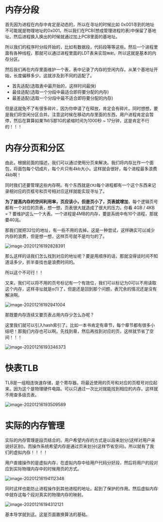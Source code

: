 
# 内存分段

首先因为进程在内存中肯定是动态的，所以在寻址的时候比如 0x001寻到的地址不可能就是物理地址的0x001。所以我们在PCB(想成管理进程的表)中保留了基地址。然后进程换入换出的时候就通过加上PCB里面的基地址。

所以我们的程序时分段开始的，比如有数据段，代码段等等这些。然后一个进程里面有各种线程，那就可以通过进程里面的LDT表来实现`映射`。所以这就是基本的内存分区。

然后我们再在内存里面维护一个表，表中记录了内存的空闲内存。从某个基地址开始，长度偏移多少。这就涉及到不同的适配了。

* 首先适配(选取表中最开始的，这样时间最快)
* 最佳适配(选取一个分段中最适合即将要分配的内存)
* 最差适配(选取一个分段中最不适合即将要分配的内存)

但是这就免不了有很多碎片，因为你申请了在释放，肯定会有碎片。同时想想，要是我们将空闲分区合并。注意这时候在移动内存里面的东西，用户进程肯定会暂停，然后在算算如果1M/S那1G的紧缩时间为1000秒 ~ 17分钟，这是肯定不行的！！！

# 内存分页和分区

由此，根据前面的描述，我们可以通过使用分页来解决。我们将内存比作一个面包，将面包每个切成片，每个片只有4kb大小。这样就会很好，每个进程最多浪费4kb啊！

同时我们还要管理这些内存啊。有个东西就是`CR3`每个进程都有一个这个东西来记录相对应的页框号和页号相对应这样就能实现寻址了。

**为了提高内存的空间利用率，页应该小，但是页小了，页表就增加**，每个逻辑页号都有一个对应的页表，想一想，页表很大就造成了很大的压力。你看 4GB / 4KB = ? 要维护这么一个大表。一个进程是4MB的内存，要是系统中有10个进程，那就要40兆。

那我们就把32位的地址，有一些不用的去掉。这是一种尝试，这样确实可以减少内存的浪费，但是想一想，这样页号就不是均匀的了。

![image-20201216192828391](https://zouyishan.oss-cn-beijing.aliyuncs.com/images/20201216194420.png)

那么这样的话我们怎么找到对应的地址呢？要是用顺序的话，那就没得谈时间不知道话多少，折半查找也是浪费时间的。

所以这个不可行！！

又来，我们可以将不用的页号标记有一个有效位，我们可以标记为0可以不用读取这个内存，这样寻址就是o(1)了，但是还是回到那个问题，表冗余的情况还是没有解决啊。

![image-20201216192941004](https://zouyishan.oss-cn-beijing.aliyuncs.com/images/20201216194422.png)



那既要内存连续又要页表占用内存少怎么办呢？

这里我们就可以引入hash索引了。比如一本书肯定有章节，每个章节都有很多小结吧！那我们内存也可以啊。先找到章，然后再找到对应的页，这样就节省了空间！！！

![image-20201216193346373](https://zouyishan.oss-cn-beijing.aliyuncs.com/images/20201216194425.png)



# 快表TLB

TLB是一组相连快速存储，是个寄存器。将最近使用的页号和对应的页框号对应起来。因为这个是物理硬件电路。可以只通过一次比对就能找到相应的内存。这样就不用查多级页表。

 ![image-20201216193509589](https://zouyishan.oss-cn-beijing.aliyuncs.com/images/20201216194429.png)



# 实际的内存管理

实际的内存管理是段页结合的。用户希望内存的方式是以段来划分(这样对用户来说好区别)。而操作系统希望内存是通过页来划分(这样节省空间)。所以就有了我们的虚拟内存！！！！

用户直接操作的是虚拟内存，在虚拟内存中给用户代码分好段，然后将用户的段对应到实际物理内存中的时候用页的方式。

 ![image-20201216194112348](https://zouyishan.oss-cn-beijing.aliyuncs.com/images/20201216194434.png)

同时这样也能防止进程操作到其他进程的地址。起到了保护的作用。然后虚拟内存中就存这每个段对真实的物理内存的映射。

![image-20201216194312121](https://zouyishan.oss-cn-beijing.aliyuncs.com/images/20201216194436.png)

基本导学就到这。这是页面置换算法的基础。

